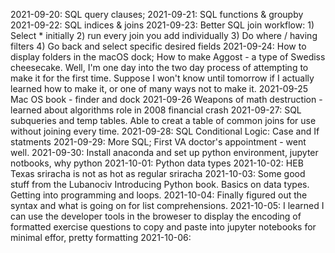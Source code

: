 2021-09-20: SQL query clauses; 
2021-09-21: SQL functions & groupby
2021-09-22: SQL indices & joins
2021-09-23: Better SQL join workflow: 1) Select * initially 2) run every join you add individually 3) Do where / having filters 4) Go back and select specific desired fields
2021-09-24: How to display folders in the macOS dock; How to make Aggost - a type of Swediss cheesecake. Well, I'm one day into the two day process of attempting to make it for the first time. Suppose I won't know until tomorrow if I actually learned how to make it, or one of many ways not to make it.
2021-09-25 Mac OS book - finder and dock
2021-09-26 Weapons of math destruction - learned about algorithms role in 2008 financial crash
2021-09-27: SQL subqueries and temp tables. Able to creat a table of common joins for use without joining every time. 
2021-09-28: SQL Conditional Logic: Case and If statments
2021-09-29: More SQL; First VA doctor's appointment - went well.
2021-09-30: Install anaconda and set up python environment, jupyter notbooks, why python
2021-10-01: Python data types
2021-10-02: HEB Texas sriracha is not as hot as regular sriracha
2021-10-03: Some good stuff from the Lubanociv Introducing Python book. Basics on data types. Getting into programming and loops.
2021-10-04: Finally figured out the syntax and what is going on for list comprehensions.
2021-10-05: I learned I can use the developer tools in the broweser to display the encoding of formatted exercise questions to copy and paste into jupyter notebooks for minimal effor, pretty formatting
2021-10-06: